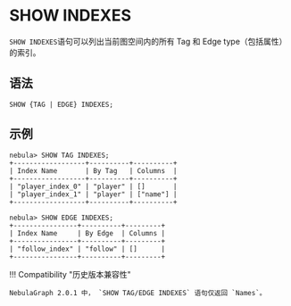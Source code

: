 # SHOW INDEXES

`SHOW INDEXES`语句可以列出当前图空间内的所有 Tag 和 Edge type（包括属性）的索引。

## 语法

```ngql
SHOW {TAG | EDGE} INDEXES;
```

## 示例

```ngql
nebula> SHOW TAG INDEXES;
+------------------+----------+----------+
| Index Name       | By Tag   | Columns  |
+------------------+----------+----------+
| "player_index_0" | "player" | []       |
| "player_index_1" | "player" | ["name"] |
+------------------+----------+----------+

nebula> SHOW EDGE INDEXES;
+----------------+----------+---------+
| Index Name     | By Edge  | Columns |
+----------------+----------+---------+
| "follow_index" | "follow" | []      |
+----------------+----------+---------+
```

!!! Compatibility "历史版本兼容性"

    NebulaGraph 2.0.1 中， `SHOW TAG/EDGE INDEXES` 语句仅返回 `Names`。
